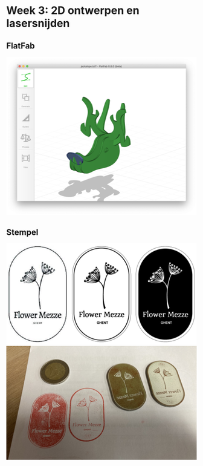 # Week 3: 2D ontwerpen en lasersnijden

## FlatFab

![flatfab](../assets/images/FlatfabJackalope.png "FlatFab")

## Stempel

![mezze1](../assets/images/FlowerMezze1.jpg "Mezze Flower stempel 1")
![mezze2](../assets/images/FlowerMezze2.jpg "Mezze Flower stempel 2")
